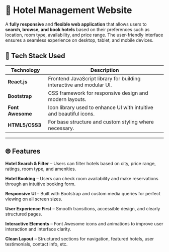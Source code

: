 # 🏨 Hotel Management Website

A **fully responsive** and **flexible web application** that allows users to **search, browse, and book hotels** based on their preferences such as location, room type, availability, and price range. The user-friendly interface ensures a seamless experience on desktop, tablet, and mobile devices.

## 🔧 Tech Stack Used

| Technology     | Description                                                                 |
|----------------|-----------------------------------------------------------------------------|
| **React.js**   | Frontend JavaScript library for building interactive and modular UI.        |
| **Bootstrap**  | CSS framework for responsive design and modern layouts.                     |
| **Font Awesome** | Icon library used to enhance UI with intuitive and beautiful icons.       |
| **HTML5/CSS3** | For base structure and custom styling where necessary.                      |

---

## 🌐 Features

 **Hotel Search & Filter** – Users can filter hotels based on city, price range, ratings, room type, and amenities.

 **Hotel Booking** – Users can check room availability and make reservations through an intuitive booking form.

 **Responsive UI** – Built with Bootstrap and custom media queries for perfect viewing on all screen sizes.

**User Experience First** – Smooth transitions, accessible design, and clearly structured pages.

 **Interactive Elements** – Font Awesome icons and animations to improve user interaction and interface clarity.

 **Clean Layout** – Structured sections for navigation, featured hotels, user testimonials, contact info, etc.



